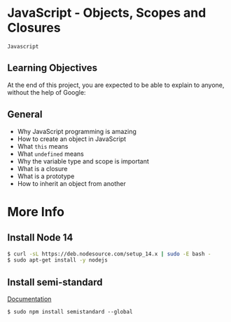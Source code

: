 # JavaScript - Objects, Scopes and Closures
`Javascript`

## Learning Objectives
At the end of this project, you are expected to be able to explain to anyone, without the help of Google:

## General
* Why JavaScript programming is amazing
* How to create an object in JavaScript
* What `this` means
* What `undefined` means
* Why the variable type and scope is important
* What is a closure
* What is a prototype
* How to inherit an object from another

# More Info
## Install Node 14
```bash
$ curl -sL https://deb.nodesource.com/setup_14.x | sudo -E bash -
$ sudo apt-get install -y nodejs
```

## Install semi-standard
[Documentation]()

`$ sudo npm install semistandard --global`
